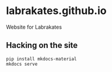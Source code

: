 # labrakates.github.io
Website for Labrakates


## Hacking on the site

```
pip install mkdocs-material
mkdocs serve
```
